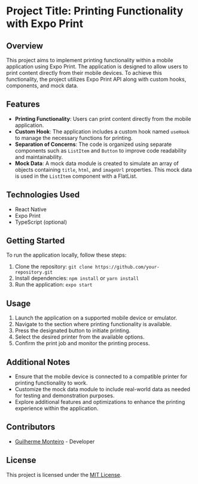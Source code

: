 # Project Title: Printing Functionality with Expo Print

## Overview
This project aims to implement printing functionality within a mobile application using Expo Print. The application is designed to allow users to print content directly from their mobile devices. To achieve this functionality, the project utilizes Expo Print API along with custom hooks, components, and mock data.

## Features
- **Printing Functionality**: Users can print content directly from the mobile application.
- **Custom Hook**: The application includes a custom hook named `useHook` to manage the necessary functions for printing.
- **Separation of Concerns**: The code is organized using separate components such as `ListItem` and `Button` to improve code readability and maintainability.
- **Mock Data**: A mock data module is created to simulate an array of objects containing `title`, `html`, and `imageUrl` properties. This mock data is used in the `ListItem` component with a FlatList.

## Technologies Used
- React Native
- Expo Print
- TypeScript (optional)

## Getting Started
To run the application locally, follow these steps:

1. Clone the repository: `git clone https://github.com/your-repository.git`
2. Install dependencies: `npm install` or `yarn install`
3. Run the application: `expo start`

## Usage
1. Launch the application on a supported mobile device or emulator.
2. Navigate to the section where printing functionality is available.
3. Press the designated button to initiate printing.
4. Select the desired printer from the available options.
5. Confirm the print job and monitor the printing process.

## Additional Notes
- Ensure that the mobile device is connected to a compatible printer for printing functionality to work.
- Customize the mock data module to include real-world data as needed for testing and demonstration purposes.
- Explore additional features and optimizations to enhance the printing experience within the application.

## Contributors
- [Guilherme Monteiro](https://github.com/guimonteirojbv) - Developer

## License
This project is licensed under the [MIT License](LICENSE).



